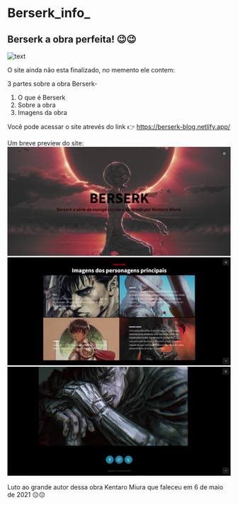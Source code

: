 # Berserk_info_

## Berserk a obra perfeita! 😉😉

![text](https://upload.wikimedia.org/wikipedia/commons/f/f1/Berserk_anime_logo.png)

O site ainda não esta finalizado, no memento ele contem:

3 partes sobre a obra Berserk-
1. O que é Berserk
2. Sobre a obra
3. Imagens da obra

Você pode acessar o site atrevés do link 👉 https://berserk-blog.netlify.app/

Um breve preview do site:
![text](https://raw.githubusercontent.com/ArthurYamori/Berserk_info_/main/Preview_site/Berserk1.png)
![text](https://raw.githubusercontent.com/ArthurYamori/Berserk_info_/main/Preview_site/Berserk2.png)
![text](https://raw.githubusercontent.com/ArthurYamori/Berserk_info_/main/Preview_site/Berserk3.png)


Luto ao grande autor dessa obra Kentaro Miura que faleceu em 6 de maio de 2021 😔😔

